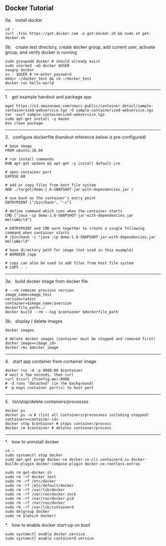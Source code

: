 ## Docker Tutorial


0a.   install docker
```
cd ~
curl -fsSL https://get.docker.com -o get-docker.sh && sudo sh get-docker.sh
```

0b.   create test directory, create docker group, add current user, activate group, and verify docker is running
```
sudo groupadd docker # should already exist
sudo usermod -aG docker $USER
newgrp docker
su - $USER # re-enter password
mkdir ~/docker_test && cd ~/docker_test
docker run hello-world
```

---

1.   get example handout and package app
```
wget https://s3.amazonaws.com/cmucc-public/container-detail/sample-containerized-webservice.tgz -O sample-containerized-webservice.tgz
tar -xvzf sample-containerized-webservice.tgz
sudo apt-get install -y maven
mvn clean package
```

---

2.   configure dockerfile (handout reference below is pre-configured)
```
# base image
FROM ubuntu:18.04

# run install commands
RUN apt-get update && apt-get -y install default-jre

# open container port
EXPOSE 80

# add or copy files from host file system
ADD ./target/demo-1.0-SNAPSHOT-jar-with-dependencies.jar /

# use bash as the container's entry point
ENTRYPOINT ["/bin/bash", "-c"]

# define command which runs when the container starts
CMD ["java -cp demo-1.0-SNAPSHOT-jar-with-dependencies.jar HelloWorld"]

# ENTRYPOINT and CMD work together to create a single following command when container starts
# /bin/bash -c "java -cp demo-1.0-SNAPSHOT-jar-with-dependencies.jar HelloWorld"

# base directory path for image (not used in this example)
# WORKDIR /app

# copy can also be used to add files from host file system
# COPY . .
```

---

3a.   build docker image from docker file
```
# --rm removes previous version
image_name=image_test
version=latest
container=$image_name:$version
dockerfile_path=./
docker build --rm --tag $container $dockerfile_path
```

3b.   display / delete images
```
docker images

# delete docker images (container must be stopped and removed first)
docker_image=<image_id>
docker rmi $docker_image
```

---

4.   start app container from container image
```
docker run -d -p 8080:80 $container
# wait a few seconds, then curl
curl $(curl ifconfig.me):8080
# -d runs "detached" (in the background)
# -p maps container port(s) to host port
```

---

5.   list/stop/delete containers/processes
```
docker ps
docker ps -a # (list all containers/processess including stopped)
container=<container-id>
docker stop $container # stops container/process
docker rm $container # deletes container/process
```

---

*.   how to uninstall docker
```
cd ~
sudo systemctl stop docker
sudo apt-get purge docker-ce docker-ce-cli containerd.io docker-buildx-plugin docker-compose-plugin docker-ce-rootless-extras
```
```
sudo rm get-docker.sh
sudo rm -rf docker_test
sudo rm -rf /etc/docker
sudo rm -rf /etc/default/docker
sudo rm -rf /var/lib/docker
sudo rm -rf /var/run/docker.sock
sudo rm -rf /var/run/docker.pid
sudo rm -rf /var/run/docker
sudo rm -rf /var/lib/containerd
sudo delgroup docker
sudo rm $(which docker)
```

*.   how to enable docker start-up on boot
```
sudo systemctl enable docker.service
sudo systemctl enable containerd.service
```
